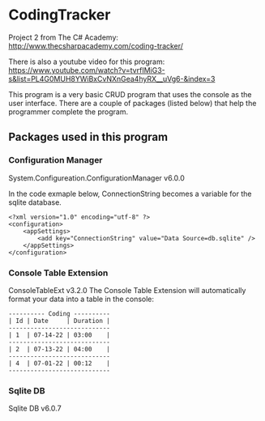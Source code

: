 # CodingTracker
Project 2 from The C# Academy: http://www.thecsharpacademy.com/coding-tracker/  

There is also a youtube video for this program:   
https://www.youtube.com/watch?v=tvrfIMiG3-s&list=PL4G0MUH8YWiBxCvNXnGea4hyRX__uVg6-&index=3  

This program is a very basic CRUD program that uses the console as the user interface.  There are a couple of packages (listed below) that help the programmer complete the program.  

## Packages used in this program
### Configuration Manager
System.Configureation.ConfigurationManager v6.0.0  

In the code exmaple below, ConnectionString becomes a variable for the sqlite database.  

```
<?xml version="1.0" encoding="utf-8" ?>
<configuration>
	<appSettings>
		<add key="ConnectionString" value="Data Source=db.sqlite" />
	</appSettings>
</configuration>
```

### Console Table Extension  
ConsoleTableExt v3.2.0 
The Console Table Extension will automatically format your data into a table in the console:  

```
---------- Coding ----------  
| Id | Date     | Duration |  
----------------------------  
| 1  | 07-14-22 | 03:00    |  
----------------------------  
| 2  | 07-13-22 | 04:00    |  
----------------------------  
| 4  | 07-01-22 | 00:12    |  
----------------------------  
```

### Sqlite DB  
Sqlite DB v6.0.7  
